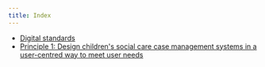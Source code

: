 ```yaml
---
title: Index
---
```


* [Digital standards](/digital-standards-introduction)
* [Principle 1: Design children's social care case management systems in a user-centred way to meet user needs](/principle-1)
